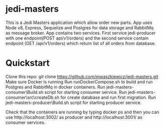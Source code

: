 # jedi-masters

This is a Jedi Masters application which allow order new parts. App uses Node v8, Express, Sequelize and Postgres for data storage and RabbitMq as message broker. App contains two services. First service jedi-producer with one endpoint(POST api/v1/orders) and the second service contain endpoint (GET /api/v1/orders) which return list of all orders from database. 


# Quickstart
Clone this repo: git clone https://github.com/mwaszkiewicz/jedi-masters.git
Make sure Docker is running
Run runDockerCompose.sh to build and run Postgres and RabbitMq in docker containers.
Run jedi-masters-consumer\Build.sh script for starting consumer service.
Run jedi-masters-consumer\src\createDb.sh for create database and run first migration.
Run jedi-masters-producer\Build.sh script for starting producer service.

Check that the containers are running by typing docker ps and then you can use http://localhost:3002/ as producer and http://localhost:3001/ as consumer services.
